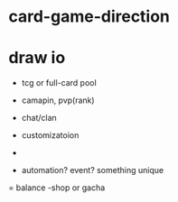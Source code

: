 # card-game-direction

# draw io
- tcg or full-card pool
- camapin, pvp(rank)
- chat/clan

- customizatoion
- 
- automation? event? something unique

= balance 
-shop or gacha
